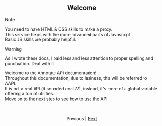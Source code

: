 <h2 align="center">Welcome</h2>

> [!NOTE]
> You need to have HTML & CSS skills to make a proxy.<br>This service helps with the more advanced parts of Javascript<br>Basic JS skills are probably helpful.

> [!WARNING]
> As I wrote these docs, I paid less and less attention to proper spelling and punctuation. Deal with it.

Welcome to the Annotate API documentation!<br>
Throughout this documentation, due to laziness, this will be referred to AAPI.<br>
It is not a real API (it sounded cool :V), instead, it's more of a global variable offering a ton of utilities.<br>
Move on to the next step to see how to use the API.

<br>
<br>
<div align="center">
    <text>Previous</text> | <a href="./2_setup.md">Next</a>
</div>